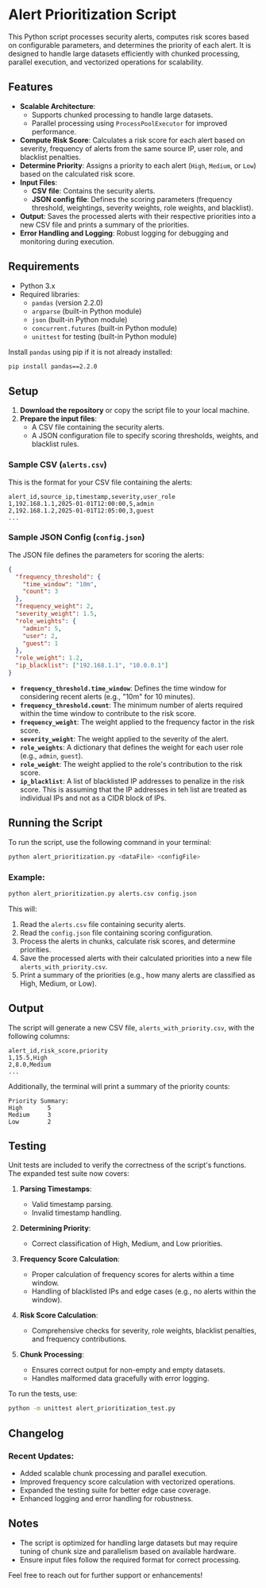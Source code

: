 # Alert Prioritization Script

This Python script processes security alerts, computes risk scores based on configurable parameters, and determines the priority of each alert. It is designed to handle large datasets efficiently with chunked processing, parallel execution, and vectorized operations for scalability.

## Features

- **Scalable Architecture**:
  - Supports chunked processing to handle large datasets.
  - Parallel processing using `ProcessPoolExecutor` for improved performance.
- **Compute Risk Score**: Calculates a risk score for each alert based on severity, frequency of alerts from the same source IP, user role, and blacklist penalties.
- **Determine Priority**: Assigns a priority to each alert (`High`, `Medium`, or `Low`) based on the calculated risk score.
- **Input Files**:
  - **CSV file**: Contains the security alerts.
  - **JSON config file**: Defines the scoring parameters (frequency threshold, weightings, severity weights, role weights, and blacklist).
- **Output**: Saves the processed alerts with their respective priorities into a new CSV file and prints a summary of the priorities.
- **Error Handling and Logging**: Robust logging for debugging and monitoring during execution.

## Requirements

- Python 3.x
- Required libraries:
  - `pandas` (version 2.2.0)
  - `argparse` (built-in Python module)
  - `json` (built-in Python module)
  - `concurrent.futures` (built-in Python module)
  - `unittest` for testing (built-in Python module)

Install `pandas` using pip if it is not already installed:

```bash
pip install pandas==2.2.0
```

## Setup

1. **Download the repository** or copy the script file to your local machine.
2. **Prepare the input files**:
   - A CSV file containing the security alerts.
   - A JSON configuration file to specify scoring thresholds, weights, and blacklist rules.

### Sample CSV (`alerts.csv`)

This is the format for your CSV file containing the alerts:

```csv
alert_id,source_ip,timestamp,severity,user_role
1,192.168.1.1,2025-01-01T12:00:00,5,admin
2,192.168.1.2,2025-01-01T12:05:00,3,guest
...
```

### Sample JSON Config (`config.json`)

The JSON file defines the parameters for scoring the alerts:

```json
{
  "frequency_threshold": {
    "time_window": "10m",
    "count": 3
  },
  "frequency_weight": 2,
  "severity_weight": 1.5,
  "role_weights": {
    "admin": 5,
    "user": 2,
    "guest": 1
  },
  "role_weight": 1.2,
  "ip_blacklist": ["192.168.1.1", "10.0.0.1"]
}
```

- **`frequency_threshold.time_window`**: Defines the time window for considering recent alerts (e.g., "10m" for 10 minutes).
- **`frequency_threshold.count`**: The minimum number of alerts required within the time window to contribute to the risk score.
- **`frequency_weight`**: The weight applied to the frequency factor in the risk score.
- **`severity_weight`**: The weight applied to the severity of the alert.
- **`role_weights`**: A dictionary that defines the weight for each user role (e.g., `admin`, `guest`).
- **`role_weight`**: The weight applied to the role's contribution to the risk score.
- **`ip_blacklist`**: A list of blacklisted IP addresses to penalize in the risk score.  This is assuming that the IP addresses in teh list are treated as individual IPs and not as a CIDR block of IPs.

## Running the Script

To run the script, use the following command in your terminal:

```bash
python alert_prioritization.py <dataFile> <configFile>
```
### Example:

```bash
python alert_prioritization.py alerts.csv config.json
```

This will:
1. Read the `alerts.csv` file containing security alerts.
2. Read the `config.json` file containing scoring configuration.
3. Process the alerts in chunks, calculate risk scores, and determine priorities.
4. Save the processed alerts with their calculated priorities into a new file `alerts_with_priority.csv`.
5. Print a summary of the priorities (e.g., how many alerts are classified as High, Medium, or Low).

## Output

The script will generate a new CSV file, `alerts_with_priority.csv`, with the following columns:

```csv
alert_id,risk_score,priority
1,15.5,High
2,8.0,Medium
...
```

Additionally, the terminal will print a summary of the priority counts:

```
Priority Summary:
High       5
Medium     3
Low        2
```

## Testing

Unit tests are included to verify the correctness of the script's functions. The expanded test suite now covers:

1. **Parsing Timestamps**:
   - Valid timestamp parsing.
   - Invalid timestamp handling.

2. **Determining Priority**:
   - Correct classification of High, Medium, and Low priorities.

3. **Frequency Score Calculation**:
   - Proper calculation of frequency scores for alerts within a time window.
   - Handling of blacklisted IPs and edge cases (e.g., no alerts within the window).

4. **Risk Score Calculation**:
   - Comprehensive checks for severity, role weights, blacklist penalties, and frequency contributions.

5. **Chunk Processing**:
   - Ensures correct output for non-empty and empty datasets.
   - Handles malformed data gracefully with error logging.

To run the tests, use:

```bash
python -m unittest alert_prioritization_test.py
```

## Changelog

### Recent Updates:
- Added scalable chunk processing and parallel execution.
- Improved frequency score calculation with vectorized operations.
- Expanded the testing suite for better edge case coverage.
- Enhanced logging and error handling for robustness.


## Notes
- The script is optimized for handling large datasets but may require tuning of chunk size and parallelism based on available hardware.
- Ensure input files follow the required format for correct processing.

Feel free to reach out for further support or enhancements!

